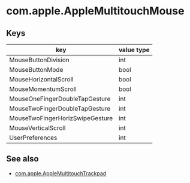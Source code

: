 # com.apple.AppleMultitouchMouse

## Keys
| key                             | value type |
|---------------------------------|------------|
| MouseButtonDivision             | int        |
| MouseButtonMode                 | bool       |
| MouseHorizontalScroll           | bool       |
| MouseMomentumScroll             | bool       |
| MouseOneFingerDoubleTapGesture  | int        |
| MouseTwoFingerDoubleTapGesture  | int        |
| MouseTwoFingerHorizSwipeGesture | int        |
| MouseVerticalScroll             | int        |
| UserPreferences                 | int        |

## See also
- [com.apple.AppleMultitouchTrackpad](com.apple.AppleMultitouchTrackpad.md)
